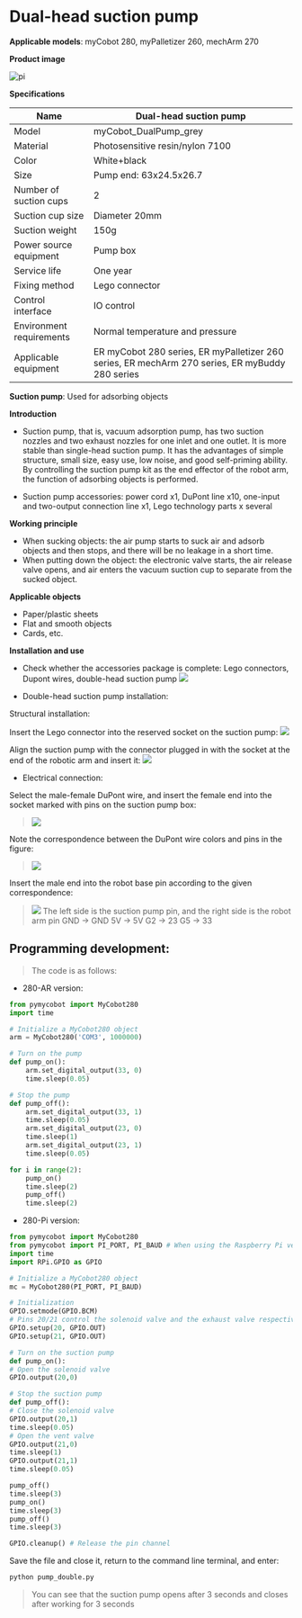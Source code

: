 # Dual-head suction pump

**Applicable models**: myCobot 280, myPalletizer 260, mechArm 270

**Product image**

![pi](../../resource\4-SupportAndService\Accessories\pump/BP1.jpg)

**Specifications**

| Name | Dual-head suction pump |
| ------------ | ------------------------------------------------------------------------------------------ |
| Model | myCobot_DualPump_grey |
| Material | Photosensitive resin/nylon 7100 |
| Color | White+black |
| Size | Pump end: 63x24.5x26.7 |
| Number of suction cups | 2 |
| Suction cup size | Diameter 20mm |
| Suction weight | 150g |
| Power source equipment | Pump box |
| Service life | One year |
| Fixing method | Lego connector |
| Control interface | IO control |
| Environment requirements | Normal temperature and pressure |
| Applicable equipment | ER myCobot 280 series, ER myPalletizer 260 series, ER mechArm 270 series, ER myBuddy 280 series |

**Suction pump**: Used for adsorbing objects

**Introduction**

- Suction pump, that is, vacuum adsorption pump, has two suction nozzles and two exhaust nozzles for one inlet and one outlet. It is more stable than single-head suction pump. It has the advantages of simple structure, small size, easy use, low noise, and good self-priming ability. By controlling the suction pump kit as the end effector of the robot arm, the function of adsorbing objects is performed.

- Suction pump accessories: power cord x1, DuPont line x10, one-input and two-output connection line x1, Lego technology parts x several

**Working principle**

- When sucking objects: the air pump starts to suck air and adsorb objects and then stops, and there will be no leakage in a short time.
- When putting down the object: the electronic valve starts, the air release valve opens, and air enters the vacuum suction cup to separate from the sucked object.

**Applicable objects**

- Paper/plastic sheets
- Flat and smooth objects
- Cards, etc.

**Installation and use**

- Check whether the accessories package is complete: Lego connectors, Dupont wires, double-head suction pump
![](../../resource\4-SupportAndService\Accessories\pump/BP2.jpg)

- Double-head suction pump installation:

Structural installation:

Insert the Lego connector into the reserved socket on the suction pump:
![](../../resource\4-SupportAndService\Accessories\pump/BP3.jpg)

Align the suction pump with the connector plugged in with the socket at the end of the robotic arm and insert it:
![](../../resource\4-SupportAndService\Accessories\pump/BP4.jpg)

- Electrical connection:

Select the male-female DuPont wire, and insert the female end into the socket marked with pins on the suction pump box:

> ![](../../resource\4-SupportAndService\Accessories\pump/BP5.jpg)

Note the correspondence between the DuPont wire colors and pins in the figure:

> ![](../../resource\4-SupportAndService\Accessories\pump/BP6.jpg)

Insert the male end into the robot base pin according to the given correspondence:

> ![](../../resource\4-SupportAndService\Accessories\pump/BP10.jpg)
> The left side is the suction pump pin, and the right side is the robot arm pin
> GND -> GND
> 5V -> 5V
> G2 -> 23
> G5 -> 33

## Programming development:

> The code is as follows:

- 280-AR version:

```python
from pymycobot import MyCobot280
import time

# Initialize a MyCobot280 object
arm = MyCobot280('COM3', 1000000)

# Turn on the pump
def pump_on():
    arm.set_digital_output(33, 0)
    time.sleep(0.05)

# Stop the pump
def pump_off():
    arm.set_digital_output(33, 1)
    time.sleep(0.05)
    arm.set_digital_output(23, 0)
    time.sleep(1)
    arm.set_digital_output(23, 1)
    time.sleep(0.05)

for i in range(2):
    pump_on()
    time.sleep(2)
    pump_off()
    time.sleep(2)
```

- 280-Pi version:

```python
from pymycobot import MyCobot280
from pymycobot import PI_PORT, PI_BAUD # When using the Raspberry Pi version of mycobot, you can reference these two variables to initialize MyCobot280
import time
import RPi.GPIO as GPIO

# Initialize a MyCobot280 object
mc = MyCobot280(PI_PORT, PI_BAUD)

# Initialization
GPIO.setmode(GPIO.BCM)
# Pins 20/21 control the solenoid valve and the exhaust valve respectively
GPIO.setup(20, GPIO.OUT)
GPIO.setup(21, GPIO.OUT)

# Turn on the suction pump
def pump_on():
# Open the solenoid valve
GPIO.output(20,0)

# Stop the suction pump
def pump_off():
# Close the solenoid valve
GPIO.output(20,1)
time.sleep(0.05)
# Open the vent valve
GPIO.output(21,0)
time.sleep(1)
GPIO.output(21,1)
time.sleep(0.05)

pump_off()
time.sleep(3)
pump_on()
time.sleep(3)
pump_off()
time.sleep(3)

GPIO.cleanup() # Release the pin channel
```

Save the file and close it, return to the command line terminal, and enter:

```bash
python pump_double.py
```

> You can see that the suction pump opens after 3 seconds and closes after working for 3 seconds